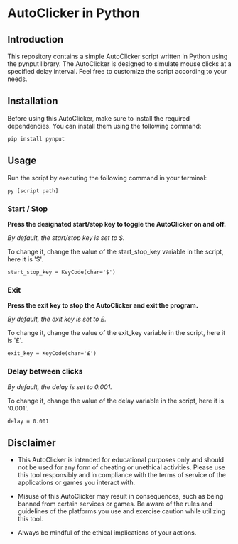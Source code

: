 # AutoClicker in Python
## Introduction
This repository contains a simple AutoClicker script written in Python using the pynput library. The AutoClicker is designed to simulate mouse clicks at a specified delay interval. Feel free to customize the script according to your needs.

## Installation
Before using this AutoClicker, make sure to install the required dependencies. You can install them using the following command:

```pip install pynput```
## Usage
Run the script by executing the following command in your terminal:

```py [script path]```

### Start / Stop
**Press the designated start/stop key to toggle the AutoClicker on and off.**

_By default, the start/stop key is set to $._

To change it, change the value of the start_stop_key variable in the script, here it is '$'.

```start_stop_key = KeyCode(char='$')```

### Exit
**Press the exit key to stop the AutoClicker and exit the program.**

_By default, the exit key is set to £._

To change it, change the value of the exit_key variable in the script, here it is '£'.

```exit_key = KeyCode(char='£')```

### Delay between clicks
_By default, the delay is set to 0.001._

To change it, change the value of the delay variable in the script, here it is '0.001'.

```delay = 0.001```

## Disclaimer
* This AutoClicker is intended for educational purposes only and should not be used for any form of cheating or unethical activities. Please use this tool responsibly and in compliance with the terms of service of the applications or games you interact with.

* Misuse of this AutoClicker may result in consequences, such as being banned from certain services or games. Be aware of the rules and guidelines of the platforms you use and exercise caution while utilizing this tool.

* Always be mindful of the ethical implications of your actions.
